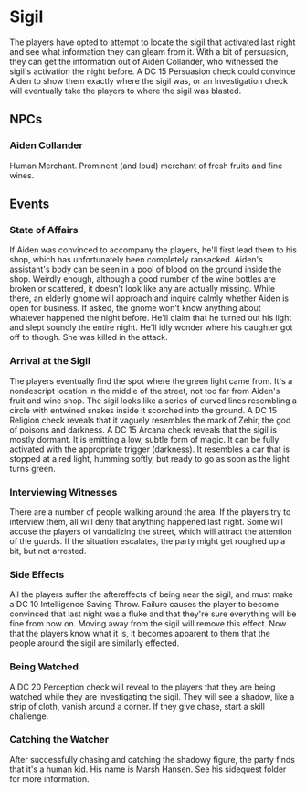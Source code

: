 # Sigil
The players have opted to attempt to locate the sigil that activated last night and see what information they can gleam from it. With a bit of persuasion, they can get the information out of Aiden Collander, who witnessed the sigil's activation the night before. A DC 15 Persuasion check could convince Aiden to show them exactly where the sigil was, or an Investigation check will eventually take the players to where the sigil was blasted.


## NPCs

### Aiden Collander
Human Merchant. Prominent (and loud) merchant of fresh fruits and fine wines.


## Events

### State of Affairs
If Aiden was convinced to accompany the players, he'll first lead them to his shop, which has unfortunately been completely ransacked. Aiden's assistant's body can be seen in a pool of blood on the ground inside the shop. Weirdly enough, although a good number of the wine bottles are broken or scattered, it doesn't look like any are actually missing. While there, an elderly gnome will approach and inquire calmly whether Aiden is open for business. If asked, the gnome won't know anything about whatever happened the night before. He'll claim that he turned out his light and slept soundly the entire night. He'll idly wonder where his daughter got off to though. She was killed in the attack.

### Arrival at the Sigil
The players eventually find the spot where the green light came from. It's a nondescript location in the middle of the street, not too far from Aiden's fruit and wine shop. The sigil looks like a series of curved lines resembling a circle with entwined snakes inside it scorched into the ground. A DC 15 Religion check reveals that it vaguely resembles the mark of Zehir, the god of poisons and darkness. A DC 15 Arcana check reveals that the sigil is mostly dormant. It is emitting a low, subtle form of magic. It can be fully activated with the appropriate trigger (darkness). It resembles a car that is stopped at a red light, humming softly, but ready to go as soon as the light turns green.

### Interviewing Witnesses
There are a number of people walking around the area. If the players try to interview them, all will deny that anything happened last night. Some will accuse the players of vandalizing the street, which will attract the attention of the guards. If the situation escalates, the party might get roughed up a bit, but not arrested.

### Side Effects
All the players suffer the aftereffects of being near the sigil, and must make a DC 10 Intelligence Saving Throw. Failure causes the player to become convinced that last night was a fluke and that they're sure everything will be fine from now on. Moving away from the sigil will remove this effect. Now that the players know what it is, it becomes apparent to them that the people around the sigil are similarly effected.

### Being Watched
A DC 20 Perception check will reveal to the players that they are being watched while they are investigating the sigil. They will see a shadow, like a strip of cloth, vanish around a corner. If they give chase, start a skill challenge.

### Catching the Watcher
After successfully chasing and catching the shadowy figure, the party finds that it's a human kid. His name is Marsh Hansen. See his sidequest folder for more information.
